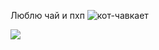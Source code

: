 Люблю чай и пхп
![кот-чавкает](https://user-images.githubusercontent.com/91832874/214329013-bc9228bf-2b00-4899-bf9b-ebebace85639.gif)

![](https://komarev.com/ghpvc/?username=mopsikzlo&color=dc143c)
